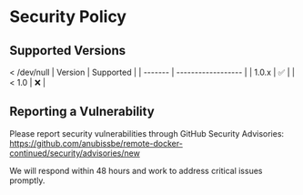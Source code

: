 # Security Policy

## Supported Versions

 < /dev/null |  Version | Supported          |
| ------- | ------------------ |
| 1.0.x   | :white_check_mark: |
| < 1.0   | :x:                |

## Reporting a Vulnerability

Please report security vulnerabilities through GitHub Security Advisories:
https://github.com/anubissbe/remote-docker-continued/security/advisories/new

We will respond within 48 hours and work to address critical issues promptly.
